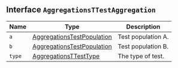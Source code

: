 ## Interface `AggregationsTTestAggregation`

| Name | Type | Description |
| - | - | - |
| `a` | [AggregationsTestPopulation](./AggregationsTestPopulation.md) | Test population A. |
| `b` | [AggregationsTestPopulation](./AggregationsTestPopulation.md) | Test population B. |
| `type` | [AggregationsTTestType](./AggregationsTTestType.md) | The type of test. |
